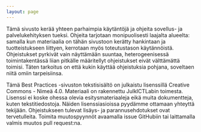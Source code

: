 ```yaml
---
layout: page
---
```


Tämä sivusto kerää yhteen parhaimpia käytäntöjä ja ohjeita sovellus- ja palvelukehityksen tueksi. Ohjeita tarjotaan monipuolisesti laajalta alueelta: samalla kun materiaalia on tähän sivustoon kerätty hankintaan ja tuotteistukseen liittyen, kerrotaan myös toteutustason käytännöistä. Ohjeistukset pyrkivät vain näyttämään suuntaa, heterogeenisessä toimintakentässä liian pitkälle määritellyt ohjeistukset eivät välttämättä toimisi. Täten tarkoitus on että kukin käyttää ohjeistuksia pohjana, soveltaen niitä omiin tarpeisiinsa.

Tämä Best Practices -sivuston tekstisisältö on julkaistu lisenssillä Creative Commons - Nimeä 4.0. Materiaali on rakennettu JulkICTLabin toimesta. Lisenssi ei koske ohessa olevia esitysmateriaaleja eikä muita dokumentteja, kuten tekstitiedostoja. Näiden lisenssiasioissa pyydämme ottamaan yhteyttä tekijään. Ohjeistukseen tulevat lisäys- ja parannusehdotukset ovat tervetulleita. Toimita muutospyynnöt avaamalla issue GitHubiin tai laittamalla valmis muutos pull request:na.
